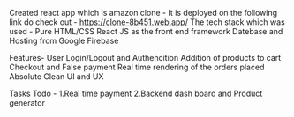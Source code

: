 Created react app which is amazon clone -
It is deployed on the following link do check out - https://clone-8b451.web.app/
The tech stack which was used -
    Pure HTML/CSS
    React JS as the front end framework
    Datebase and Hosting from Google Firebase

Features- 
    User Login/Logout and Authencition
    Addition of products to cart
    Checkout and False payment
    Real time rendering of the orders placed
    Absolute Clean UI and UX 

Tasks Todo -
    1.Real time payment
    2.Backend dash board and Product generator